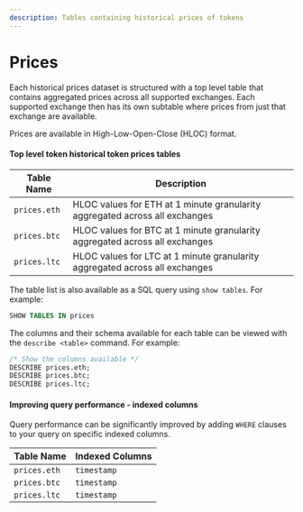 ```yaml
---
description: Tables containing historical prices of tokens
---
```


# Prices

Each historical prices dataset is structured with a top level table that contains aggregated prices across all supported exchanges. Each supported exchange then has its own subtable where prices from just that exchange are available.&#x20;

Prices are available in High-Low-Open-Close (HLOC) format.

#### Top level token historical token prices tables

| Table Name   | Description                                                                 |
| ------------ | --------------------------------------------------------------------------- |
| `prices.eth` | HLOC values for ETH at 1 minute granularity aggregated across all exchanges |
| `prices.btc` | HLOC values for BTC at 1 minute granularity aggregated across all exchanges |
| `prices.ltc` | HLOC values for LTC at 1 minute granularity aggregated across all exchanges |

The table list is also available as a SQL query using `show tables`. For example:

```sql
SHOW TABLES IN prices
```

The columns and their schema available for each table can be viewed with the `describe <table>` command. For example:

```sql
/* Show the columns available */
DESCRIBE prices.eth;
DESCRIBE prices.btc;
DESCRIBE prices.ltc;
```

#### Improving query performance - indexed columns

Query performance can be significantly improved by adding `WHERE` clauses to your query on specific indexed columns.

| Table Name   | Indexed Columns |
| ------------ | --------------- |
| `prices.eth` | `timestamp`     |
| `prices.btc` | `timestamp`     |
| `prices.ltc` | `timestamp`     |

